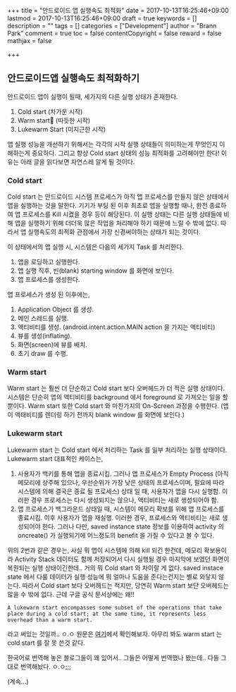 +++
title = "안드로이드 앱 실행속도 최적화"
date = 2017-10-13T16:25:46+09:00
lastmod = 2017-10-13T16:25:46+09:00
draft = true
keywords = []
description = ""
tags = []
categories = ["Development"]
author = "Brann Park"
comment = true
toc = false
contentCopyright = false
reward = false
mathjax = false

+++


## 안드로이드앱 실행속도 최적화하기

안드로이드 앱이 실행이 될때, 세가지의 다른 실행 상태가 존재한다. 

1. Cold start (차가운 시작)
2. Warm start (따듯한 시작)
3. Lukewarm Start (미지근한 시작)

앱 실행 성능을 개선하기 위해서는 각각의 시작 실행 상태들이 의미하는게 무엇인지 이해하는게 중요하다.
그리고 항상 Cold start 상태의 성능 최적화를 고려해야만 한다! 이유는 아래 글을 읽다보면 자연스레 알게 될 것이다.

### Cold start

Cold start 는 안드로이드 시스템 프로세스가 아직 앱 프로세스를 만들지 않은 상태에서 앱을 실행하는 것을 말한다. 
기기가 부팅 된 이후 최초로 앱을 실행할 때나, 완전 종료하여 앱 프로세스를 Kill 시켰을 경우 등이 해당된다. 
이 실행 상태는 다른 실행 상태들에 비해 앱을 실행하기 위해 더더욱 많은 작업을 처리해야 하기 때문에 느릴 수 밖에 없다.
따라서 앱 실행속도의 최적화 관점에서 가장 신경써야하는 상태가 되는 것이다. 

이 상태에서의 앱 실행 시, 시스템은 다음의 세가지 Task 를 처리한다.

1. 앱을 로딩하고 실행한다.
2. 앱 실행 직후, 빈(blank) starting window 를 화면에 보인다.
3. 앱 프로세스를 생성한다.

앱 프로세스가 생성 된 이후에는, 

1. Application Object 를 생성.
2. 메인 스레드를 실행.
3. 액티비티를 생성. (android.intent.action.MAIN action 을 가지는 액티비티)
4. 뷰를 생성(inflating).
5. 화면(screen)에 뷰를 배치.
6. 초기 draw 를 수행.

### Warm start

Warm start 는 훨씬 더 단순하고 Cold start 보다 오버헤드가 더 적은 실행 상태이다. 시스템은 단순히 앱의 액티비티를 background 에서 foreground 로 가져오는 일을 할 뿐이다.
Warm start 또한 Cold start 와 마찬가지의 On-Screen 과정을 수행한다. (앱이 액태비티를 렌더링 하기 전까지 blank window 를 화면에 보인다.)

### Lukewarm start

Lukewarm start 는 Cold start 에서 처리하는 Task 를 일부 처리하는 실행 상태이다. Lukewarm start 대표적인 케이스는, 

1. 사용자가 백키를 통해 앱을 종료시킴. 그러나 앱 프로세스가 Empty Process (아직 메모리에 상주해 있으나, 우선순위가 가장 낮은 상태의 프로세스이며, 필요에 따라 시스템에 의해 결국은 종료 될 프로세스) 상태 일 때, 사용자가 앱을 다시 실행함. 이러한 경우 프로세스는 다시 생성되지는 않으나, 액티비티는 새로 생성되어야 함.
2. 앱 프로세스가 백그라운드 상태일 때, 시스템이 메모리 확보를 위해 앱 프로세스를 종료시킴. 이후 사용자가 앱을 재실행. 이러한 경우, 프로세스와 액티비티는 새로 생성되어야 한다. 그러나 다만, saved instance state 정보를 이용하여 activity 의 oncreate() 가 실행되기에 어느정도의 benefit 을 가질 수 있다고 볼 수 있다. 

위의 2번과 같은 경우는, 사실 뭐 앱이 시스템에 의해 kill 되긴 한건데, 메모리 확보용이라 Activity Stack 데이터도 함께 저장되어서 다시 실행될 경우 마지막에 보였던 화면이 복원되는 실행 상태이긴한데.. 거의 뭐 Cold start 와 차이랄 게 없다. saved instace state 에서 다룰 데이터가 실행 성능에 뭐 얼마나 도움을 준다는건지는 별로 와닿지 않는다.
따라서 Cold start 보다 오버헤드는 적지만, 당연히 Warm start 보단 오버헤드는 많을 수 밖에 없다. 근데 구글 공식 문서상에는 왜!! 

`A lukewarm start encompasses some subset of the operations that take place during a cold start; at the same time, it represents less overhead than a warm start.` 

라고 써있는 것일까.. ㅇ.ㅇ 원문은 [여기](https://developer.android.com/topic/performance/launch-time.html#lukewarm)에서 확인해보자. 아무리 봐도 warm start 는 cold start 를 잘 못 쓴것 같다. 

한국어로 번역해 놓은 블로그들이 꽤 있어서.. 그들은 어떻게 번역했나 봤는데.. 다들 그대로 번역해놨다. ㅇ.ㅇ;;;

(계속...)
